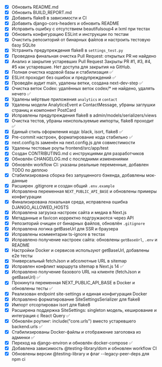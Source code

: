 - [x] Обновить README.md
- [x] Обновить BUILD_REPORT.md
- [x] Добавить flake8 в зависимости и CI
- [x] Добавить django-cors-headers и обновить README
- [x] Исправить ошибку с отсутствием beautifulsoup4 и lxml при тестах
- [x] Обновить конфигурацию ESLint и инструкции по тестам
- [x] Очистить репозиторий от бинарных файлов и настроить тестовую базу SQLite
- [x] Устранить предупреждения flake8 в `settings_test.py`
- [x] Проведена финальная очистка Pull Request: открытых PR не найдено
- [x] Анализ и закрытие устаревших Pull Request
      Закрыты PR #1, #3, #4, #5 как устаревшие. Нет доступа для закрытия на GitHub.
- [x] Полная очистка кодовой базы и стабилизация ✅
- [x] ESLint проходит без ошибок и предупреждений ✅
- [x] Проведён аудит main, удалены ветки, создана next-dev-step ✅
- [x] Очистка веток Codex: удалённых веток codex/\* не найдено, удалять нечего ✅
- [x] Удалены мёртвые приложения `analytics` и `contact`
- [x] Удалены модели AnalyticsEvent и ContactMessage, убраны заглушки страниц и компонент PostCard
- [x] Исправлены предупреждения flake8 в admin/models/serializers/views
- [x] Очистка тестов, убраны неиспользуемые импорты, flake8 проходит ✅
- [x] Единый стиль оформления кода: black, isort, flake8 ✅
- [x] Pre-commit настроен, форматирование кода стабильно ✅
- [x] next.config.ts заменён на next.config.js для совместимости
- [x] Удалены тестовые роуты frontend/src/app/test
- [x] Создан CONTRIBUTING.md с инструкциями для разработчиков
- [x] Обновлён CHANGELOG.md с последними изменениями
- [x] Обновлён workflow CI: указаны реальные переменные, добавлен TODO по деплою
- [x] Стабилизирована сборка без запущенного бэкенда, добавлены мок-данные
- [x] Расширен .gitignore и создан общий `.env.example`
- [x] Исправлена переменная `NEXT_PUBLIC_API_BASE` и обновлены примеры конфигурации
- [x] Финализирована локальная среда, исправлена ошибка DJANGO_ALLOWED_HOSTS
- [x] Исправлена загрузка настроек сайта и медиа в Next.js
- [x] Метаданные и favicon корректно подгружаются через API
- [x] Репозиторий очищен от бинарных файлов, обновлён `.gitignore`
- [x] Исправлена логика getBaseUrl для SSR и браузера
- [x] Исправлены комментарии ts-ignore в тестах
- [x] Исправлено получение настроек сайта: обновлены `getBaseUrl`, `.env` и README
- [x] Настройки Docker и сервисов используют getBaseUrl, добавлены e2e тесты
- [x] Универсальный fetchJson и абсолютные URL в sitemap
- [x] Исправлен конфликт маршрута sitemap в Next.js 14 ✅
- [x] Исправлено получение базового URL на клиенте (fetchJson и getBaseUrl) ✅
- [x] Прокинута переменная NEXT_PUBLIC_API_BASE в Docker и обновлены тесты ✅
- [x] Реализован endpoint site-settings и единая конфигурация Docker
- [x] Исправлено форматирование SiteSettingsSerializer для flake8
- [x] Импорт отсортирован isort для flake8
- [x] Расширена поддержка SiteSettings: singleton модель, кеширование и интеграция с React Query ✅
- [x] Обновлён роутинг: include("core.urls") вместо устаревшего backend.urls ✅
- [x] Стабилизированы Docker-файлы и отображение заголовка из админки ✅
- [x] Переход на django-environ и обновлён docker-compose ✅
- [x] Добавлена зависимость @testing-library/dom и обновлен workflow CI
- [x] Обновлены версии @testing-library и флаг --legacy-peer-deps для npm ci
